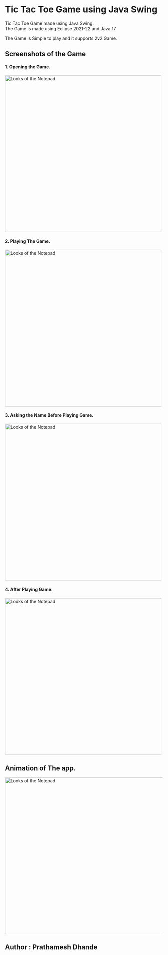# Tic Tac Toe Game using Java Swing

Tic Tac Toe Game made using Java Swing. <br />
The Game is made using Eclipse 2021-22 and Java 17 <br />

The Game is Simple to play and it supports 2v2 Game. <br />

## Screenshots of the Game
<h4>1. Opening the Game. </h4>
<img src="https://user-images.githubusercontent.com/87264935/173214625-90f4aae2-a9f7-4637-9c59-9c809afbf623.png" height="500" Title="Opening the Game" alt="Looks of the Notepad">

<h4>2. Playing The Game. </h4>
<img src="https://user-images.githubusercontent.com/87264935/173214626-7d182277-6ff3-45f2-bda3-ea420d2be788.png" height="500" Title="Playing the Game" alt="Looks of the Notepad">

<h4>3. Asking the Name Before Playing Game. </h4>
<img src="https://user-images.githubusercontent.com/87264935/173214628-edc6639f-340b-4f62-8245-c5952146de19.png" height="500" Title="Before Playing Game" alt="Looks of the Notepad">

<h4>4. After Playing Game. </h4>
<img src="https://user-images.githubusercontent.com/87264935/173214629-0c00dcef-dc29-4b4b-9572-7fcf34efdf72.png" height="500" Title="After Playing Game" alt="Looks of the Notepad">

## Animation of The app.
<img src="https://user-images.githubusercontent.com/87264935/173523529-6f1994e3-e632-4650-8084-5bc87277629b.gif" height="500" width="800" Title="Game" alt="Looks of the Notepad">

## Author : Prathamesh Dhande
